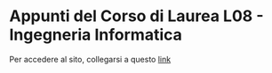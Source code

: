 # Appunti del Corso di Laurea L08 - Ingegneria Informatica

Per accedere al sito, collegarsi a questo [link](https://appunti.riccardosironi.it)
